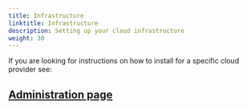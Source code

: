 ```yaml
---
title: Infrastructure
linktitle: Infrastructure
description: Setting up your cloud infrastructure
weight: 30
---
```


If you are looking for instructions on how to install for a specific cloud provider see:

<h2><a href="/docs/v3/#administration">Administration page</a></h2>


